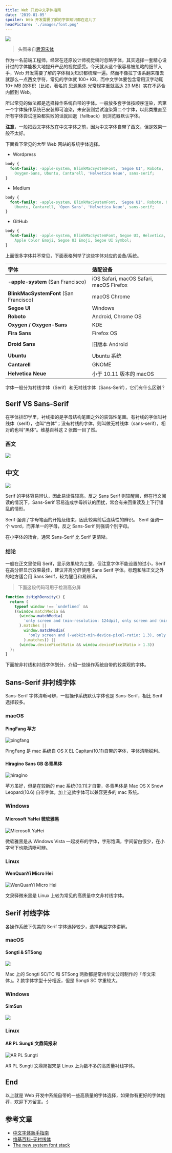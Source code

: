 ```yaml
---
title: Web 开发中文字体指南
date: '2019-01-05'
spoiler: Web 开发需要了解的字体知识都在这儿了
headPicture: './images/font.png'
---
```


![](./images/font.png)

> 头图来自[思源宋体](https://source.typekit.com/source-han-serif/cn/)

作为一名前端工程师，经常在还原设计师视觉稿时忽略字体，其实选择一套精心设计过的字体能极大地提升产品的视觉感受。今天就从这个很容易被忽略的细节入手，Web 开发需要了解的字体相关知识都梳理一遍。然而不像拉丁语系翻来覆去就那么一点西文字符，常见的字体就 100+ KB，而中文字体要包含常用汉字动辄 10+ MB 的体积（比如，著名的 [思源黑体](https://github.com/adobe-fonts/source-han-sans/tree/release) 光常规字重就高达 23 MB）实在不适合内嵌到 Web。

所以常见的做法都是选择操作系统自带的字体。一般放多套字体按顺序渲染，若第一个字体操作系统已安装即可渲染，未安装则尝试渲染第二个字体，以此类推直至所有字体尝试渲染都失败的话就回退（fallback）到浏览器默认字体。

**注意**，一般把西文字体放在中文字体之前，因为中文字体自带了西文，但是效果一般不太好。

下面看下常见的大型 Web 网站的系统字体选择。

- Wordpress

```css
body {
  font-family: -apple-system, BlinkMacSystemFont, 'Segoe UI', Roboto,
    Oxygen-Sans, Ubuntu, Cantarell, 'Helvetica Neue', sans-serif;
}
```

- Medium

```css
body {
  font-family: -apple-system, BlinkMacSystemFont, 'Segoe UI', Roboto, Oxygen,
    Ubuntu, Cantarell, 'Open Sans', 'Helvetica Neue', sans-serif;
}
```

- GitHub

```css
body {
  font-family: -apple-system, BlinkMacSystemFont, Segoe UI, Helvetica, Arial, sans-serif,
    Apple Color Emoji, Segoe UI Emoji, Segoe UI Symbol;
}
```

上面很多字体并不常见，下面表格列举了这些字体对应的设备/系统。

| 字体                                   | 适配设备                                |
| :------------------------------------- | :-------------------------------------- |
| **-apple-system** (San Francisco)      | iOS Safari, macOS Safari, macOS Firefox |
| **BlinkMacSystemFont** (San Francisco) | macOS Chrome                            |
| **Segoe UI**                           | Windows                                 |
| **Roboto**                             | Android, Chrome OS                      |
| **Oxygen / Oxygen-Sans**               | KDE                                     |
| **Fira Sans**                          | Firefox OS                              |
|                                        |
| **Droid Sans**                         | 旧版本 Android                          |
|                                        |
| **Ubuntu**                             | Ubuntu 系统                             |
| **Cantarell**                          | GNOME                                   |
| **Helvetica Neue**                     | 小于 10.11 版本的 macOS                 |

字体一般分为衬线字体（Serif）和无衬线字体（Sans-Serif），它们有什么区别？

## Serif VS Sans-Serif

在字体排印学里，衬线指的是字母结构笔画之外的装饰性笔画。有衬线的字体叫衬线体（serif），也叫“白体”；没有衬线的字体，则叫做无衬线体（sans-serif），相对的也叫“黑体”。维基百科这 2 张图一目了然。

### 西文

![](./images/serif-and-sans-serif.png)

## 中文

![](./images/serif-and-sans-serif-2.png)

Serif 的字体容易辨认，因此易读性较高。反之 Sans Serif 则较醒目，但在行文阅读的情況下，Sans-Serif 容易造成字母辨认的困扰，常会有来回重读及上下行错乱的情形。

Serif 强调了字母笔画的开始及结束，因此较易前后连续性的辨识。
Serif 强调一个 word，而非单一的字母，反之 Sans-Serif 则强调个别字母。

在小字体的场合，通常 Sans-Serif 比 Serif 更清晰。

### 结论

一般在正文里使用 Serif，显示效果较为工整，但注意字体不能设置的过小，Serif 在高分屏显示效果最佳，建议非高分屏使用 Sans Serif 字体。标题和除正文之外的地方适合用 Sans Serif，较为醒目和易辨识。

> 下面这段代码可用于检测高分屏

```js
function isHighDensity() {
  return (
    typeof window !== `undefined` &&
    ((window.matchMedia &&
      (window.matchMedia(
        'only screen and (min-resolution: 124dpi), only screen and (min-resolution: 1.3dppx), only screen and (min-resolution: 48.8dpcm)'
      ).matches ||
        window.matchMedia(
          'only screen and (-webkit-min-device-pixel-ratio: 1.3), only screen and (-o-min-device-pixel-ratio: 2.6/2), only screen and (min--moz-device-pixel-ratio: 1.3), only screen and (min-device-pixel-ratio: 1.3)'
        ).matches)) ||
      (window.devicePixelRatio && window.devicePixelRatio > 1.3))
  );
}
```

下面按非衬线和衬线字体划分，介绍一些操作系统自带的较美观的字体。

## Sans-Serif 非衬线字体

Sans-Serif 字体清晰可辨，一般操作系统默认字体也是 Sans-Serif，相比 Serif 选择较多。

### macOS

#### PingFang 苹方

![pingfang](./images/pingfang.jpg)

PingFang 是 mac 系统自 OS X EL Capitan(10.11)自带的字体，字体清晰锐利。

#### Hiragino Sans GB 冬青黑体

![hiragino](./images/hiragino.png)

苹方虽好，但是在较新的 mac 系统(10.11)才自带，冬青黑体是 Mac OS X Snow Leopard(10.6) 自带字体，加上这款字体可以兼容更多的 mac 系统。

### Windows

#### Microsoft YaHei 微软雅黑

![Microsoft YaHei](./images/msyh.jpg)

微软雅黑是从 Windows Vista 一起发布的字体，字形饱满，字间留白很少，在小字号下也能清晰可辨。

### Linux

#### WenQuanYi Micro Hei

![WenQuanYi Micro Hei](./images/wenquanyi-microhei.png)

文泉驿微米黑是 Linux 上较为常见的高质量中文非衬线字体。

## Serif 衬线字体

各操作系统下优美的 Serif 字体选择较少，选择典型字体讲解。

### macOS

#### Songti & STSong

![](./images/songti-sc&stsong.png)

Mac 上的 Songti SC/TC 和 STSong 两款都是常州华文公司制作的「华文宋体」。2 款字体字型十分相近，但是 Songti SC 字重较大。

### Windows

#### SimSun

![](./images/simsun.png)

### Linux

#### AR PL Sungti 文鼎简报宋

![AR PL Sungti](./images/ar-pl-sungti.png)

AR PL Sungti 文鼎简报宋是 Linux 上为数不多的高质量衬线字体。

## End

以上就是 Web 开发中系统自带的一些高质量的字体选择，如果你有更好的字体推荐，欢迎下方留言。:)

## 参考文章

- [中文字体新手指南](http://fuxiaopang.cn/the-complete-beginners-guide-to-chinese-fonts/)
- [维基百科-无衬线体](https://zh.wikipedia.org/zh-hans/%E6%97%A0%E8%A1%AC%E7%BA%BF%E4%BD%93)
- [The new system font stack](https://bitsofco.de/the-new-system-font-stack/)
